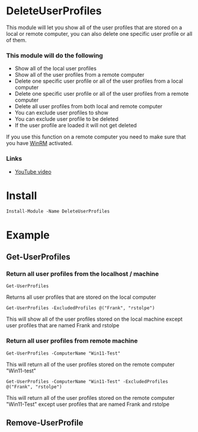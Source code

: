 # DeleteUserProfiles
This module will let you show all of the user profiles that are stored on a local or remote computer, you can also delete one specific user profile or all of them.   
### This module will do the following
- Show all of the local user profiles
- Show all of the user profiles from a remote computer
- Delete one specific user profile or all of the user profiles from a local computer
- Delete one specific user profile or all of the user profiles from a remote computer
- Delete all user profiles from both local and remote computer
- You can exclude user profiles to show
- You can exclude user profile to be deleted
- If the user profile are loaded it will not get deleted  
  
If you use this function on a remote computer you need to make sure that you have [WinRM](https://github.com/rstolpe/Guides/blob/main/Windows/WinRM_GPO.md) activated.

### Links
- [YouTube video](https://youtube.com/shorts/SPPSHiMjVmA?feature=share)

# Install
```
Install-Module -Name DeleteUserProfiles
```

# Example
## Get-UserProfiles
### Return all user profiles from the localhost / machine
```
Get-UserProfiles
```
Returns all user profiles that are stored on the local computer

```
Get-UserProfiles -ExcludedProfiles @("Frank", "rstolpe")
```
This will show all of the user profiles stored on the local machine except user profiles that are named Frank and rstolpe

### Return all user profiles from remote machine
```
Get-UserProfiles -ComputerName "Win11-Test"
```
This will return all of the user profiles stored on the remote computer "Win11-test"

```
Get-UserProfiles -ComputerName "Win11-Test" -ExcludedProfiles @("Frank", "rstolpe")
```
This will return all of the user profiles stored on the remote computer "Win11-Test" except user profiles that are named Frank and rstolpe

## Remove-UserProfile